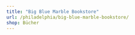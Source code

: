 ```yaml
---
title: "Big Blue Marble Bookstore"
url: /philadelphia/big-blue-marble-bookstore/
shop: Bücher
---
```

